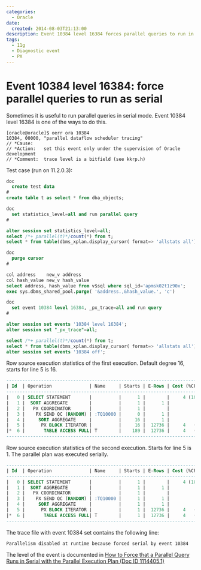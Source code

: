 ```yaml
---
categories:
  - Oracle
date:
  created: 2014-08-03T21:13:00
description: Event 10384 level 16384 forces parallel queries to run in serial mode
tags:
  - 11g
  - Diagnostic event
  - PX
---
```


# Event 10384 level 16384: force parallel queries to run as serial

Sometimes it is useful to run parallel queries in serial mode.
Event 10384 level 16384 is one of the ways to do this.

<!-- more -->

```
[oracle@oracle]$ oerr ora 10384
10384, 00000, "parallel dataflow scheduler tracing"
// *Cause:
// *Action:   set this event only under the supervision of Oracle development
// *Comment:  trace level is a bitfield (see kkrp.h)
```

Test case (run on 11.2.0.3):

```sql
doc
  create test data
#
create table t as select * from dba_objects;

doc
  set statistics_level=all and run parallel query
#

alter session set statistics_level=all;
select /*+ parallel(t)*/count(*) from t;
select * from table(dbms_xplan.display_cursor( format=> 'allstats all'));

doc
  purge cursor
#

col address    new_v address
col hash_value new_v hash_value
select address, hash_value from v$sql where sql_id='apmsk02t1z90x';
exec sys.dbms_shared_pool.purge( '&address.,&hash_value.', 'c')

doc
  set event 10384 level 16384, _px_trace=all and run query
#

alter session set events '10384 level 16384';
alter session set "_px_trace"=all;

select /*+ parallel(t)*/count(*) from t;
select * from table(dbms_xplan.display_cursor( format=> 'allstats all'));
alter session set events '10384 off';
```

Row source execution statistics of the first execution.
Default degree 16, starts for line 5 is 16.

```sql hl_lines="9"
-----------------------------------------------------------------------------------------------------------------------------------------------------------
| Id  | Operation              | Name     | Starts | E-Rows | Cost (%CPU)| E-Time   |    TQ  |IN-OUT| PQ Distrib | A-Rows |   A-Time   | Buffers | Reads  |
-----------------------------------------------------------------------------------------------------------------------------------------------------------
|   0 | SELECT STATEMENT       |          |      1 |        |     4 (100)|          |        |      |            |      1 |00:00:00.59 |       5 |      0 |
|   1 |  SORT AGGREGATE        |          |      1 |      1 |            |          |        |      |            |      1 |00:00:00.59 |       5 |      0 |
|   2 |   PX COORDINATOR       |          |      1 |        |            |          |        |      |            |     16 |00:00:00.59 |       5 |      0 |
|   3 |    PX SEND QC (RANDOM) | :TQ10000 |      0 |      1 |            |          |  Q1,00 | P->S | QC (RAND)  |      0 |00:00:00.01 |       0 |      0 |
|   4 |     SORT AGGREGATE     |          |     16 |      1 |            |          |  Q1,00 | PCWP |            |     16 |00:00:01.16 |     567 |    189 |
|   5 |      PX BLOCK ITERATOR |          |     16 |  12736 |     4   (0)| 00:00:01 |  Q1,00 | PCWC |            |  14275 |00:00:01.16 |     567 |    189 |
|*  6 |       TABLE ACCESS FULL| T        |    189 |  12736 |     4   (0)| 00:00:01 |  Q1,00 | PCWP |            |  14275 |00:00:01.14 |     567 |    189 |
-----------------------------------------------------------------------------------------------------------------------------------------------------------
```

Row source execution statistics of the second execution.
Starts for line 5 is 1.
The parallel plan was executed serially.

```sql hl_lines="9"
-----------------------------------------------------------------------------------------------------------------------------------------------------------
| Id  | Operation              | Name     | Starts | E-Rows | Cost (%CPU)| E-Time   |    TQ  |IN-OUT| PQ Distrib | A-Rows |   A-Time   | Buffers | Reads  |
-----------------------------------------------------------------------------------------------------------------------------------------------------------
|   0 | SELECT STATEMENT       |          |      1 |        |     4 (100)|          |        |      |            |      1 |00:00:00.02 |     194 |     63 |
|   1 |  SORT AGGREGATE        |          |      1 |      1 |            |          |        |      |            |      1 |00:00:00.02 |     194 |     63 |
|   2 |   PX COORDINATOR       |          |      1 |        |            |          |        |      |            |      1 |00:00:00.02 |     194 |     63 |
|   3 |    PX SEND QC (RANDOM) | :TQ10000 |      1 |      1 |            |          |  Q1,00 | P->S | QC (RAND)  |      1 |00:00:00.02 |     194 |     63 |
|   4 |     SORT AGGREGATE     |          |      1 |      1 |            |          |  Q1,00 | PCWP |            |      1 |00:00:00.02 |     194 |     63 |
|   5 |      PX BLOCK ITERATOR |          |      1 |  12736 |     4   (0)| 00:00:01 |  Q1,00 | PCWC |            |  14275 |00:00:00.02 |     194 |     63 |
|*  6 |       TABLE ACCESS FULL| T        |      1 |  12736 |     4   (0)| 00:00:01 |  Q1,00 | PCWP |            |  14275 |00:00:00.02 |     194 |     63 |
-----------------------------------------------------------------------------------------------------------------------------------------------------------
```

The trace file with event 10384 set contains the following line:

```
Parallelism disabled at runtime because forced serial by event 10384
```

The level of the event is documented in [How to Force that a Parallel Query Runs in Serial with the Parallel Execution Plan (Doc ID 1114405.1)](https://support.oracle.com/rs?type=doc&id=1114405.1)
